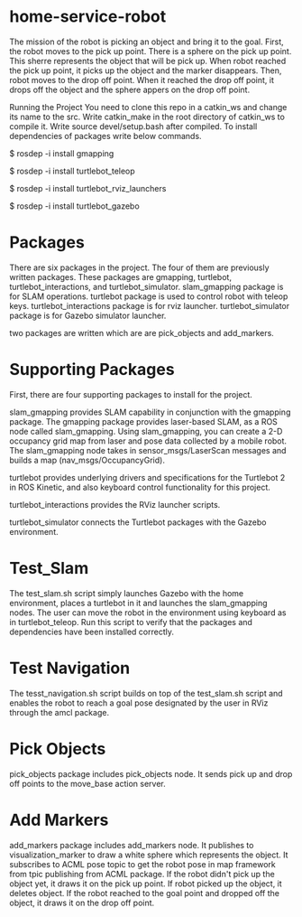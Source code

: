 # home-service-robot
 The mission of the robot is picking an object and bring it to the goal. First, the robot moves to the pick up point. There is a  sphere on the pick up point. This sherre represents the object that will be pick up. When robot reached the pick up point, it picks up the object and the marker disappears. Then, robot moves to the drop off point.
 When it reached the drop off point, it drops off the object and the sphere appers on the drop off point.
 
 
Running the Project
You need to clone this repo in a catkin_ws and change its name to the src. Write catkin_make in the root directory of catkin_ws to compile it. Write source devel/setup.bash after compiled. To install dependencies of packages write below commands.

$ rosdep -i install gmapping

$ rosdep -i install turtlebot_teleop

$ rosdep -i install turtlebot_rviz_launchers

$ rosdep -i install turtlebot_gazebo



# Packages
There are six packages in the project. The four of them are previously written packages. These packages are gmapping, turtlebot, turtlebot_interactions, and turtlebot_simulator. slam_gmapping package is for SLAM operations. turtlebot package is used to control robot with teleop keys. turtlebot_interactions package is for rviz launcher. turtlebot_simulator package is for Gazebo simulator launcher.

two packages are written which are  are pick_objects and add_markers.

# Supporting Packages
First, there are four supporting packages to install for the project.

slam_gmapping provides SLAM capability in conjunction with the gmapping package. The gmapping package provides laser-based SLAM, as a ROS node called slam_gmapping. Using slam_gmapping, you can create a 2-D occupancy grid map from laser and pose data collected by a mobile robot. 
The slam_gmapping node takes in sensor_msgs/LaserScan messages and builds a map (nav_msgs/OccupancyGrid).


turtlebot provides underlying drivers and specifications for the Turtlebot 2 in ROS Kinetic, and also keyboard control functionality for this project.

turtlebot_interactions provides the RViz launcher scripts.

turtlebot_simulator connects the Turtlebot packages with the Gazebo environment.

# Test_Slam 
The test_slam.sh script simply launches Gazebo with the home environment, places a turtlebot in it and launches the slam_gmapping nodes. The user can move the robot in the environment using keyboard as in turtlebot_teleop. Run this script to verify that the packages and dependencies have been installed correctly.

# Test Navigation
The tesst_navigation.sh script builds on top of the test_slam.sh script and enables the robot to reach a goal pose designated by the user in RViz through the amcl package.


# Pick Objects
pick_objects package includes pick_objects node. It sends pick up and drop off points to the move_base action server. 

# Add Markers
add_markers package includes add_markers node. It publishes to visualization_marker to draw a white sphere which represents the object. It subscribes to ACML pose topic to get the robot pose in map framework from tpic publishing from ACML package. If the robot didn't pick up the object yet, it draws it on the pick up point. If robot picked up the object, it deletes object. If the robot reached to the goal point and dropped off the object, it draws it on the drop off point.
